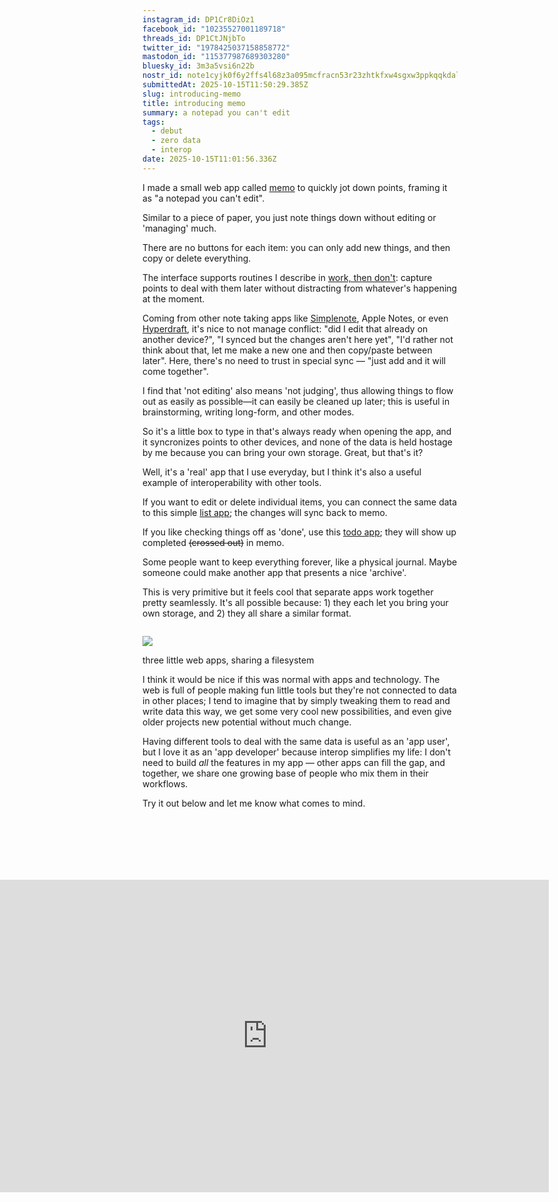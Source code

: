 ```yaml
---
instagram_id: DP1Cr8DiOz1
facebook_id: "10235527001189718"
threads_id: DP1CtJNjbTo
twitter_id: "1978425037158858772"
mastodon_id: "115377987689303280"
bluesky_id: 3m3a5vsi6n22b
nostr_id: note1cyjk0f6y2ffs4l68z3a095mcfracn53r23zhtkfxw4sgxw3ppkqqkdalyk
submittedAt: 2025-10-15T11:50:29.385Z
slug: introducing-memo
title: introducing memo
summary: a notepad you can't edit
tags:
  - debut
  - zero data
  - interop
date: 2025-10-15T11:01:56.336Z
---
```

I made a small web app called [memo](https://memo.rosano.ca) to quickly jot down points, framing it as "a notepad you can't edit".

Similar to a piece of paper, you just note things down without editing or 'managing' much.

There are no buttons for each item: you can only add new things, and then copy or delete everything.

The interface supports routines I describe in [work, then don't](https://rosano.ca/blog/work-then-dont/): capture points to deal with them later without distracting from whatever's happening at the moment.

Coming from other note taking apps like [Simplenote](https://simplenote.com), Apple Notes, or even [Hyperdraft](https://hyperdraft.rosano.ca), it's nice to not manage conflict: "did I edit that already on another device?", "I synced but the changes aren't here yet", "I'd rather not think about that, let me make a new one and then copy/paste between later". Here, there's no need to trust in special sync — "just add and it will come together".

I find that 'not editing' also means 'not judging', thus allowing things to flow out as easily as possible—it can easily be cleaned up later; this is useful in brainstorming, writing long-form, and other modes.

So it's a little box to type in that's always ready when opening the app, and it syncronizes points to other devices, and none of the data is held hostage by me because you can bring your own storage. Great, but that's it?

Well, it's a 'real' app that I use everyday, but I think it's also a useful example of interoperability with other tools.

If you want to edit or delete individual items, you can connect the same data to this simple [list app](https://listable.5apps.com); the changes will sync back to memo.

If you like checking things off as 'done', use this [todo app](https://todomvc.0data.app); they will show up completed ~~(crossed out)~~ in memo.

Some people want to keep everything forever, like a physical journal. Maybe someone could make another app that presents a nice 'archive'.

This is very primitive but it feels cool that separate apps work together pretty seamlessly. It's all possible because: 1) they each let you bring your own storage, and 2) they all share a similar format.

<figure>

![](output.gif)

<figcaption>three little web apps, sharing a filesystem</figcaption>
</figure>

<style>
figure {
  display: flex;
  flex-direction: column;
  margin: 0;
  width: unset;
}
</style>

I think it would be nice if this was normal with apps and technology. The web is full of people making fun little tools but they're not connected to data in other places; I tend to imagine that by simply tweaking them to read and write data this way, we get some very cool new possibilities, and even give older projects new potential without much change.

Having different tools to deal with the same data is useful as an 'app user', but I love it as an 'app developer' because interop simplifies my life: I don't need to build *all* the features in my app — other apps can fill the gap, and together, we share one growing base of people who mix them in their workflows.

Try it out below and let me know what comes to mind.

<style>
iframe {
	display: block;
  width: 900px !important;
  height: 500px;
  
  position: absolute;
  margin: 100px;
  margin-left: -250px;
}
</style>

<iframe src="https://todos-interop.0data.app" frameborder="0"></frame>

